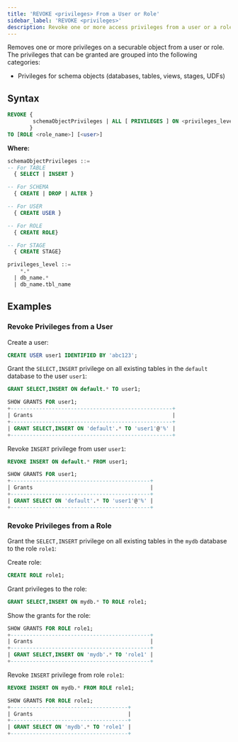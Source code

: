 ```yaml
---
title: 'REVOKE <privileges> From a User or Role'
sidebar_label: 'REVOKE <privileges>'
description: Revoke one or more access privileges from a user or a role.
---
```


Removes one or more privileges on a securable object from a user or role. The privileges that can be granted are grouped into the following categories:
* Privileges for schema objects (databases, tables, views, stages, UDFs)

## Syntax

```sql
REVOKE { 
        schemaObjectPrivileges | ALL [ PRIVILEGES ] ON <privileges_level>
       }
TO [ROLE <role_name>] [<user>]
```

**Where:**

```sql
schemaObjectPrivileges ::=
-- For TABLE
  { SELECT | INSERT }

-- For SCHEMA
  { CREATE | DROP | ALTER }

-- For USER
  { CREATE USER }

-- For ROLE
  { CREATE ROLE}

-- For STAGE
  { CREATE STAGE}
```

```sql
privileges_level ::=
    *.*
  | db_name.*
  | db_name.tbl_name
```

## Examples

### Revoke Privileges from a User


Create a user:
```sql
CREATE USER user1 IDENTIFIED BY 'abc123';
```

Grant the `SELECT,INSERT` privilege on all existing tables in the `default` database to the user `user1`:

```sql
GRANT SELECT,INSERT ON default.* TO user1;
```
```sql
SHOW GRANTS FOR user1;
+---------------------------------------------------+
| Grants                                            |
+---------------------------------------------------+
| GRANT SELECT,INSERT ON 'default'.* TO 'user1'@'%' |
+---------------------------------------------------+
```

Revoke `INSERT` privilege from user `user1`:
```sql
REVOKE INSERT ON default.* FROM user1;
```

```sql
SHOW GRANTS FOR user1;
+--------------------------------------------+
| Grants                                     |
+--------------------------------------------+
| GRANT SELECT ON 'default'.* TO 'user1'@'%' |
+--------------------------------------------+
```

### Revoke Privileges from a Role

Grant the `SELECT,INSERT` privilege on all existing tables in the `mydb` database to the role `role1`:

Create role:
```sql
CREATE ROLE role1;
```

Grant privileges to the role:
```sql
GRANT SELECT,INSERT ON mydb.* TO ROLE role1;
```

Show the grants for the role:
```sql
SHOW GRANTS FOR ROLE role1;
+--------------------------------------------+
| Grants                                     |
+--------------------------------------------+
| GRANT SELECT,INSERT ON 'mydb'.* TO 'role1' |
+--------------------------------------------+
```

Revoke `INSERT` privilege from role `role1`:
```sql
REVOKE INSERT ON mydb.* FROM ROLE role1;
```

```sql
SHOW GRANTS FOR ROLE role1;
+-------------------------------------+
| Grants                              |
+-------------------------------------+
| GRANT SELECT ON 'mydb'.* TO 'role1' |
+-------------------------------------+
```
